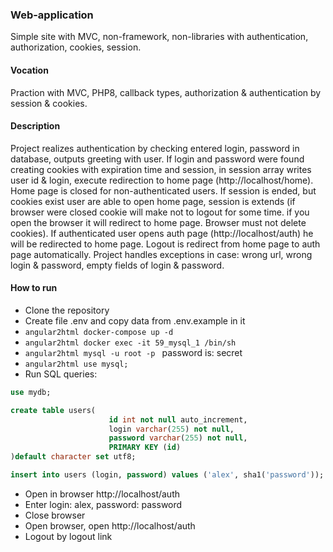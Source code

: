### Web-application 
Simple site with MVC, non-framework, non-libraries with authentication, authorization, cookies, session.
#### Vocation
Praction with MVC, PHP8, callback types, authorization & authentication by session & cookies.
#### Description
Project realizes authentication by checking entered login, password in database, outputs greeting with user. If 
login and password were found creating cookies with expiration time and session, in session array writes user 
id & login, execute redirection to home page (http://localhost/home). Home page is closed for non-authenticated
users. If session is ended, but cookies exist user are able to open home page, session is extends
(if browser were closed cookie will make not to logout for some time. if you open the browser it will redirect
to home page. Browser must not delete cookies). If authenticated user opens auth page (http://localhost/auth)
he will be redirected to home page. Logout is redirect from home page to auth page automatically. Project 
handles exceptions in case: wrong url, wrong login & password, empty fields of login & password.
#### How to run
* Clone the repository 
* Create file .env and copy data from .env.example in it
* ```angular2html docker-compose up -d```
* ```angular2html docker exec -it 59_mysql_1 /bin/sh```
* ```angular2html mysql -u root -p ``` password is: secret
* ```angular2html use mysql;```
* Run SQL queries:
```sql
use mydb;

create table users(
                      id int not null auto_increment,
                      login varchar(255) not null,
                      password varchar(255) not null,
                      PRIMARY KEY (id)
)default character set utf8;

insert into users (login, password) values ('alex', sha1('password'));
```
* Open in browser http://localhost/auth
* Enter login: alex, password: password
* Close browser
* Open browser, open http://localhost/auth
* Logout by logout link
